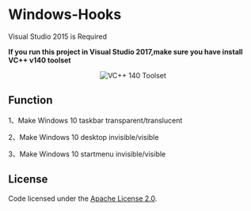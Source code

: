 # Windows-Hooks

Visual Studio 2015 is Required

**If you run this project in Visual Studio 2017,make sure you have install VC++ v140 toolset**

<p align="center">
 <img align="center" alt="VC++ 140 Toolset" src="https://github.com/zhaotianff/WindowsHooks/tree/master/doc/vc140.png" />
</p>

## Function

1、Make Windows 10 taskbar transparent/translucent

2、Make Windows 10 desktop invisible/visible

3、Make Windows 10 startmenu invisible/visible

## License

Code licensed under the [Apache License 2.0](LICENSE).

